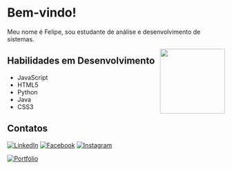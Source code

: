 # Bem-vindo!

Meu nome é Felipe, sou estudante de análise e desenvolvimento de sistemas.

<img align="right" src="https://clipart.com/thumbs.php?f=/162/batch_01/abstract_binary_skull_on_black_background_tnb.png" width="150">



## Habilidades em Desenvolvimento

- JavaScript
- HTML5
- Python
- Java
- CSS3

## Contatos

[![LinkedIn](https://img.shields.io/badge/LinkedIn-Connect-blue?style=for-the-badge&logo=linkedin)](https://www.linkedin.com/in/felipe-renan-ramos-439691206/)
[![Facebook](https://img.shields.io/badge/Facebook-Follow-blue?style=for-the-badge&logo=facebook)](https://www.facebook.com/felipe.renanramos)
[![Instagram](https://img.shields.io/badge/Instagram-Follow-blue?style=for-the-badge&logo=instagram)](https://www.instagram.com/frroad)

[![Portfólio](https://img.shields.io/badge/Portf%C3%B3lio-Iniciante-green?style=for-the-badge)](https://frroad.github.io/portifolio/)
